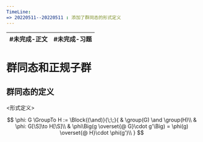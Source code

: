 ```yaml
---
TimeLine: 
=> 20220511--20220511 : 添加了群同态的形式定义
---
```

| #未完成-正文 | #未完成-习题 |
| ------------ | ------------ |

# 群同态和正规子群

## 群同态的定义

\<形式定义\>

$$
\phi: G \GroupTo H := \Block{(\and)}{\;\;}{
    & \group(G) \and \group(H)\\
    & \phi: G[\S]\to H[\S]\\
    & \phi\Big(g \overset{@ G}\cdot g'\Big) = \phi(g) \overset{@ H}\cdot \phi(g')\\
}
$$

